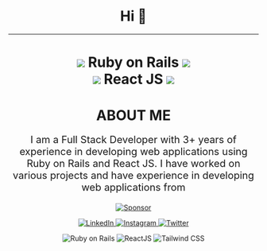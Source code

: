 <h1 align="center">Hi 👋</h1>
<hr>

[//]: # (Ruby on Rails heading with Ruby Icon not tag)
<h1 align="center">
<img src="https://img.icons8.com/color/30/000000/ruby-programming-language.png"/> Ruby on Rails <img src="https://img.icons8.com/color/30/000000/ruby-programming-language.png"/>
<br>
<img src="https://img.icons8.com/color/30/000000/react-native.png"/> React JS <img src="https://img.icons8.com/color/30/000000/react-native.png"/>
<br>
</h1>

<h1 align="center">ABOUT ME</h1>
<p align="center" style="font-size: 20px;">
I am a Full Stack Developer with 3+ years of experience in developing web applications using Ruby on Rails and React JS. I have worked on various projects and have experience in developing web applications from
</p>

<p align="center">
<a href="https://github.com/sponsors/aliraza-yasin" target="_blank" rel="noopener noreferrer">
  <img src="https://img.shields.io/badge/Sponsor-Ali Raza-green?logo=github-sponsors&style=plastic" alt="Sponsor">
</a>
</p>


<p align="center">
  <a href="https://www.linkedin.com/in/aliraza-yasin/" target="_blank" rel="noopener noreferrer">
    <img src="https://img.shields.io/badge/LinkedIn-Connect-blue?logo=linkedin&style=plastic" alt="LinkedIn">
  </a>
  <a href="https://www.instagram.com/your-instagram-profile/" target="_blank" rel="noopener noreferrer">
    <img src="https://img.shields.io/badge/Instagram-Follow-red?logo=instagram&style=plastic" alt="Instagram">
  </a>
  <a href="https://twitter.com/your-twitter-handle/" target="_blank" rel="noopener noreferrer">
    <img src="https://img.shields.io/badge/Twitter-Follow-blue?logo=twitter&style=plastic" alt="Twitter">
  </a>
</p>

<p align="center">
  <img src="https://img.shields.io/badge/Ruby%20on%20Rails-6.1.7-red?style=plastic&logo=ruby-on-rails&logoColor=red" alt="Ruby on Rails">
  <img src="https://img.shields.io/badge/ReactJS-18.2.0-blue?style=plastic&logo=react" alt="ReactJS">
  <img src="https://img.shields.io/badge/Tailwind%20CSS-3.0.0-green?style=plastic&logo=tailwind-css" alt="Tailwind CSS">
</p>
